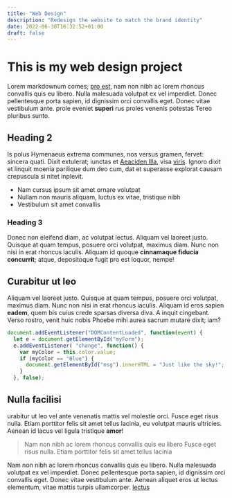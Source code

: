 ```yaml
---
title: "Web Design"
description: "Redesign the website to match the brand identity"
date: 2022-06-30T16:32:52+01:00
draft: false
---
```


# This is my web design project

Lorem markdownum comes; [pro est](#pervenerat), nam non nibh ac lorem rhoncus convallis quis eu
libero. Nulla malesuada volutpat ex vel imperdiet. Donec pellentesque porta sapien, id dignissim orci
convallis eget. Donec vitae vestibulum ante. prole eveniet **superi** rus proles venenis
potestas Tereo pluribus sunto.

## Heading 2

Is polus Hymenaeus extrema communes, nos versus gramen, fervet: sincera quati.
Dixit extulerat; iunctas et [Aeaciden Illa](http://egofateri.net/), visa
[viris](http://euntemcrepuscula.com/subiecta.html). Ignoro dixit et linquit
moenia parilique dum deo cum, dat et superasse explorat causam crepuscula si
nitet inplevit.

- Nam cursus ipsum sit amet ornare volutpat
- Nullam non mauris aliquam, luctus ex vitae, tristique nibh
- Vestibulum sit amet convallis

### Heading 3

Donec non eleifend diam, ac volutpat lectus. Aliquam vel laoreet justo. Quisque at quam tempus,
posuere orci volutpat, maximus diam. Nunc non nisi in erat rhoncus iaculis. Aliquam id
quoque **cinnamaque fiducia concurrit**; atque, depositoque fugit pro est loquor, nempe!

## Curabitur ut leo

Aliquam vel laoreet justo. Quisque at quam tempus, posuere orci volutpat, maximus diam. Nunc
non nisi in erat rhoncus iaculis. Aliquam id eros sapien **eadem**,
quem bis cuius crede sparsas diversa diva. A inquit cingebant. Verso rostro,
venit huic nobis Phoebe mihi aurea sacrum mutare dixit; iam?

```javascript
document.addEventListener("DOMContentLoaded", function(event) {
  let e = document.getElementById("myForm");
  e.addEventListener( "change", function() {
    var myColor = this.color.value;
    if (myColor == "Blue") {
      document.getElementById("msg").innerHTML = "Just like the sky!";
    }
  }, false);
```

## Nulla facilisi

urabitur ut leo vel ante venenatis mattis vel molestie orci. Fusce eget risus nulla.
Etiam porttitor felis sit amet tellus lacinia, eu volutpat mauris ultricies. Aenean id
lacus vel ligula tristique  **amor**!

> Nam non nibh ac lorem rhoncus convallis quis eu libero
> Fusce eget risus nulla. Etiam porttitor felis sit amet tellus lacinia

Nam non nibh ac lorem rhoncus convallis quis eu libero. Nulla malesuada volutpat ex vel
imperdiet. Donec pellentesque porta sapien, id dignissim orci convallis eget. Donec vitae
vestibulum ante. Aenean aliquet eros ut lectus elementum, vitae mattis turpis ullamcorper.
[lectus](https://www.google.com)
